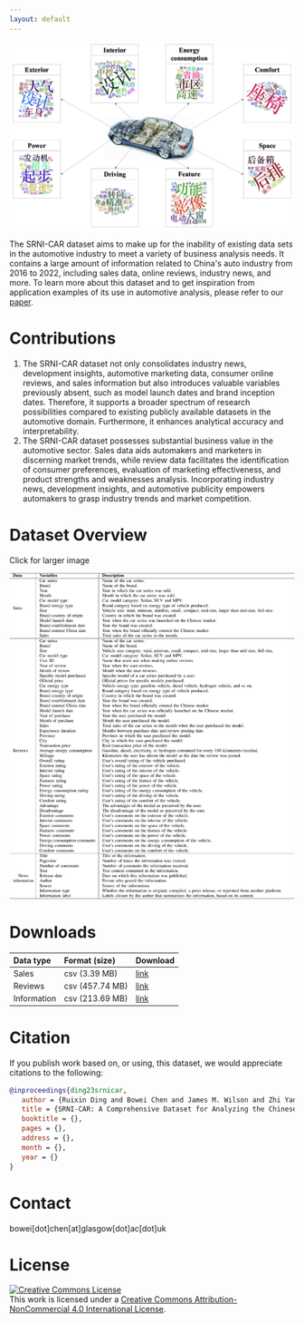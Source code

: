 ```yaml
---
layout: default
---
```


![Wordclouds](Wordclouds.png)

The SRNI-CAR dataset aims to make up for the inability of existing data sets in the automotive industry to meet a variety of business analysis needs.
It contains a large amount of information related to China's auto industry from 2016 to 2022, including sales data, online reviews, industry news, and more.
To learn more about this dataset and to get inspiration from application examples of its use in automotive analysis, please refer to our [paper](#Citation).

# Contributions

1.  The SRNI-CAR dataset not only consolidates industry news, development insights, automotive marketing data, consumer online reviews, and sales information but also introduces valuable variables previously absent, such as model launch dates and brand inception dates. Therefore, it supports a broader spectrum of research possibilities compared to existing publicly available datasets in the automotive domain. Furthermore, it enhances analytical accuracy and interpretability. 
2.  The SRNI-CAR dataset possesses substantial business value in the automotive sector. Sales data aids automakers and marketers in discerning market trends, while review data facilitates the identification of consumer preferences, evaluation of marketing effectiveness, and product strengths and weaknesses analysis. Incorporating industry news, development insights, and automotive publicity empowers automakers to grasp industry trends and market competition. 

# Dataset Overview

Click for larger image

[![Overview](Overview.png)](Overview.png)

# Downloads

| Data type   | Format (size)   | Download |
|:------------|:----------------|:---------|
| Sales       | csv (3.39 MB)   | [link](https://figshare.com/ndownloader/files/42438726?private_link=255ef697e8b7e3115087) |
| Reviews     | csv (457.74 MB) | [link](https://figshare.com/ndownloader/files/42438720?private_link=255ef697e8b7e3115087) |
| Information | csv (213.69 MB) | [link](https://figshare.com/ndownloader/files/42438729?private_link=255ef697e8b7e3115087) |

# Citation

If you publish work based on, or using, this dataset, we would appreciate citations to the following:

```bibtex
@inproceedings{ding23srnicar,
   author = {Ruixin Ding and Bowei Chen and James M. Wilson and Zhi Yan and Yufei Huang},
   title = {SRNI-CAR: A Comprehensive Dataset for Analyzing the Chinese Automotive Market},
   booktitle = {},
   pages = {},
   address = {},
   month = {},
   year = {}
}
```

# Contact

bowei[dot]chen[at]glasgow[dot]ac[dot]uk

# License

<a rel="license" data-spdx="CC-BY-NC-4.0" href="http://creativecommons.org/licenses/by-
nc/4.0/"><img alt="Creative Commons License" style="border-width:0"
src="https://i.creativecommons.org/l/by-nc/4.0/88x31.png" /></a><br />This work is licensed under
a <a rel="license" data-spdx="CC-BY-NC-4.0" href="http://creativecommons.org/licenses/by-
nc/4.0/">Creative Commons Attribution-NonCommercial 4.0 International License</a>.

